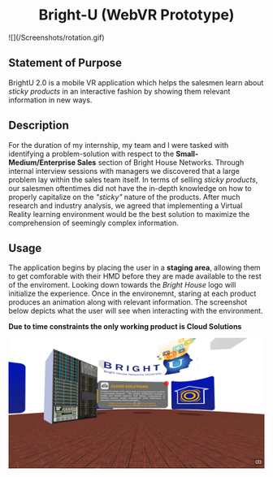 <h1 align="center">Bright-U (WebVR Prototype)</h1>
![](/Screenshots/rotation.gif)

## Statement of Purpose
BrightU 2.0 is a mobile VR application which helps the salesmen learn about _sticky products_ in an interactive fashion by showing them relevant information in new ways.

## Description
For the duration of my internship, my team and I were tasked with identifying a problem-solution with respect to the **Small-Medium/Enterprise Sales** section of Bright House Networks. Through internal interview sessions with managers we discovered that a large problem lay within the sales team itself. In terms of selling _sticky products_, our salesmen oftentimes did not have the in-depth knowledge on how to properly capitalize on the _"sticky"_ nature of the products. After much research and industry analysis, we agreed that implementing a Virtual Reality learning environment would be the best solution to maximize the comprehension of seemingly complex information. 


## Usage
The application begins by placing the user in a **staging area**, allowing them to get comforable with their HMD before they are made available to the rest of the enviroment. Looking down towards the _Bright House_ logo will initialize the experience. Once in the environemnt, staring at each product produces an animation along with relevant information. The screenshot below depicts what the user will see when interacting with the environment.

**Due to time constraints the only working product is Cloud Solutions**

![](/Screenshots/server.PNG?raw=true "Cloud Information")
